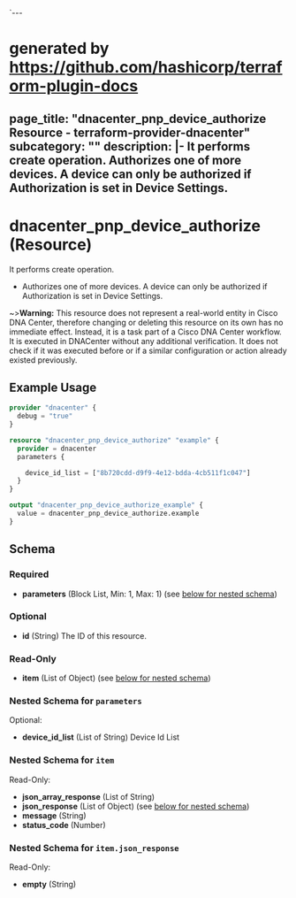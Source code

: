 `---
# generated by https://github.com/hashicorp/terraform-plugin-docs
page_title: "dnacenter_pnp_device_authorize Resource - terraform-provider-dnacenter"
subcategory: ""
description: |-
  It performs create operation.
  Authorizes one of more devices. A device can only be authorized if Authorization is set in Device Settings.
---

# dnacenter_pnp_device_authorize (Resource)

It performs create operation.

- Authorizes one of more devices. A device can only be authorized if Authorization is set in Device Settings.

~>**Warning:**
This resource does not represent a real-world entity in Cisco DNA Center, therefore changing or deleting this resource on its own has no immediate effect.
Instead, it is a task part of a Cisco DNA Center workflow. It is executed in DNACenter without any additional verification. It does not check if it was executed before or if a similar configuration or action already existed previously.

## Example Usage

```terraform
provider "dnacenter" {
  debug = "true"
}

resource "dnacenter_pnp_device_authorize" "example" {
  provider = dnacenter
  parameters {

    device_id_list = ["8b720cdd-d9f9-4e12-bdda-4cb511f1c047"]
  }
}

output "dnacenter_pnp_device_authorize_example" {
  value = dnacenter_pnp_device_authorize.example
}
```

<!-- schema generated by tfplugindocs -->
## Schema

### Required

- **parameters** (Block List, Min: 1, Max: 1) (see [below for nested schema](#nestedblock--parameters))

### Optional

- **id** (String) The ID of this resource.

### Read-Only

- **item** (List of Object) (see [below for nested schema](#nestedatt--item))

<a id="nestedblock--parameters"></a>
### Nested Schema for `parameters`

Optional:

- **device_id_list** (List of String) Device Id List


<a id="nestedatt--item"></a>
### Nested Schema for `item`

Read-Only:

- **json_array_response** (List of String)
- **json_response** (List of Object) (see [below for nested schema](#nestedobjatt--item--json_response))
- **message** (String)
- **status_code** (Number)

<a id="nestedobjatt--item--json_response"></a>
### Nested Schema for `item.json_response`

Read-Only:

- **empty** (String)


